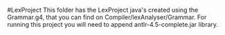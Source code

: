 #LexProject
This folder has the LexProject java's created using the Grammar.g4, that you can find on Compiler/lexAnalyser/Grammar.
For running this project you will need to append antlr-4.5-complete.jar library.
